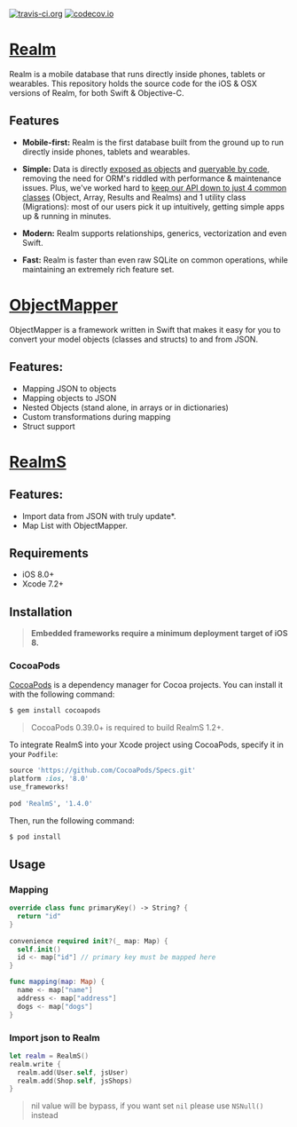 [![travis-ci.org](https://travis-ci.org/zendobk/RealmS.svg?branch=master)](https://travis-ci.org/zendobk/RealmS)
[![codecov.io](http://codecov.io/github/zendobk/realms/coverage.svg?branch=master)](http://codecov.io/github/zendobk/realms?branch=master)

[Realm](https://github.com/realm/realm-cocoa)
============

Realm is a mobile database that runs directly inside phones, tablets or wearables.
This repository holds the source code for the iOS & OSX versions of Realm, for both Swift & Objective-C.

## Features

* **Mobile-first:** Realm is the first database built from the ground up to run directly inside phones, tablets and wearables.
 
* **Simple:** Data is directly [exposed as objects](https://realm.io/docs/objc/latest/#models) and [queryable by code](https://realm.io/docs/objc/latest/#queries), removing the need for ORM's riddled with performance & maintenance issues. Plus, we've worked hard to [keep our API down to just 4 common classes](https://realm.io/docs/objc/latest/api/) (Object, Array, Results and Realms) and 1 utility class (Migrations): most of our users pick it up intuitively, getting simple apps up & running in minutes.
* **Modern:** Realm supports relationships, generics, vectorization and even Swift.
* **Fast:** Realm is faster than even raw SQLite on common operations, while maintaining an extremely rich feature set.

[ObjectMapper](https://github.com/Hearst-DD/ObjectMapper)
============

ObjectMapper is a framework written in Swift that makes it easy for you to convert your model objects (classes and structs) to and from JSON. 

## Features:
- Mapping JSON to objects
- Mapping objects to JSON
- Nested Objects (stand alone, in arrays or in dictionaries)
- Custom transformations during mapping
- Struct support

[RealmS](https://github.com/zendobk/RealmS)
============

## Features:
- Import data from JSON with truly update*.
- Map List with ObjectMapper.

## Requirements

 - iOS 8.0+
 - Xcode 7.2+

## Installation
 
 > **Embedded frameworks require a minimum deployment target of iOS 8.**

### CocoaPods
 
[CocoaPods](http://cocoapods.org) is a dependency manager for Cocoa projects. You can install it with the following command:
 
```bash
$ gem install cocoapods
 ```
 
> CocoaPods 0.39.0+ is required to build RealmS 1.2+.
 
To integrate RealmS into your Xcode project using CocoaPods, specify it in your `Podfile`:
 
```ruby
source 'https://github.com/CocoaPods/Specs.git'
platform :ios, '8.0'
use_frameworks!
 
pod 'RealmS', '1.4.0'
```
 
Then, run the following command:
 
```bash
$ pod install
```
 
## Usage

### Mapping
```swift
override class func primaryKey() -> String? {
  return "id"
}
    
convenience required init?(_ map: Map) {
  self.init()
  id <- map["id"] // primary key must be mapped here
}

func mapping(map: Map) {
  name <- map["name"]
  address <- map["address"]
  dogs <- map["dogs"]
}
```
### Import json to Realm
```swift
let realm = RealmS()
realm.write {
  realm.add(User.self, jsUser)
  realm.add(Shop.self, jsShops)
}
```

> nil value will be bypass, if you want set ```nil``` please use ```NSNull()``` instead
